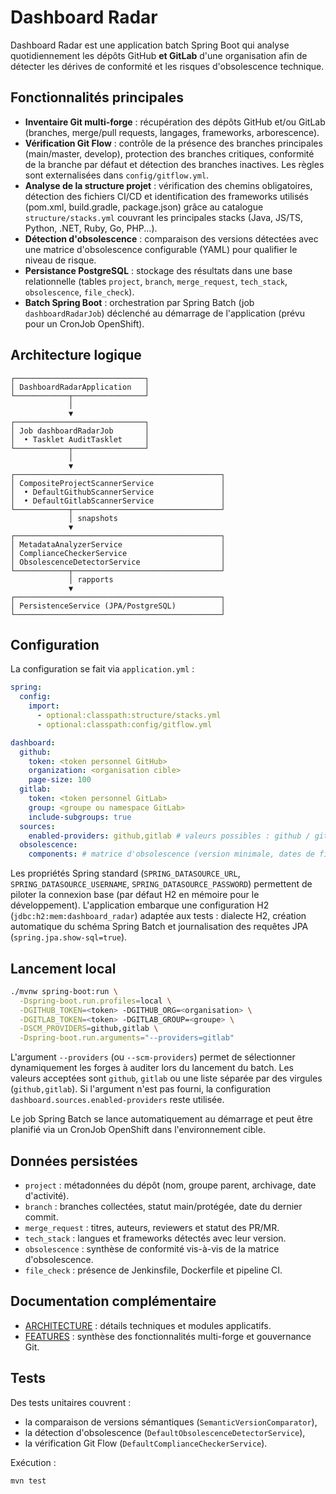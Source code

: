 # Dashboard Radar

Dashboard Radar est une application batch Spring Boot qui analyse quotidiennement les dépôts GitHub **et GitLab** d'une organisation afin de détecter les dérives de conformité et les risques d'obsolescence technique.

## Fonctionnalités principales

- **Inventaire Git multi-forge** : récupération des dépôts GitHub et/ou GitLab (branches, merge/pull requests, langages, frameworks, arborescence).
- **Vérification Git Flow** : contrôle de la présence des branches principales (main/master, develop), protection des branches critiques, conformité de la branche par défaut et détection des branches inactives. Les règles sont externalisées dans `config/gitflow.yml`.
- **Analyse de la structure projet** : vérification des chemins obligatoires, détection des fichiers CI/CD et identification des frameworks utilisés (pom.xml, build.gradle, package.json) grâce au catalogue `structure/stacks.yml` couvrant les principales stacks (Java, JS/TS, Python, .NET, Ruby, Go, PHP...).
- **Détection d'obsolescence** : comparaison des versions détectées avec une matrice d'obsolescence configurable (YAML) pour qualifier le niveau de risque.
- **Persistance PostgreSQL** : stockage des résultats dans une base relationnelle (tables `project`, `branch`, `merge_request`, `tech_stack`, `obsolescence`, `file_check`).
- **Batch Spring Boot** : orchestration par Spring Batch (job `dashboardRadarJob`) déclenché au démarrage de l'application (prévu pour un CronJob OpenShift).

## Architecture logique

```
┌─────────────────────────────┐
│ DashboardRadarApplication   │
└────────────┬────────────────┘
             │
             ▼
┌─────────────────────────────┐
│ Job dashboardRadarJob       │
│  • Tasklet AuditTasklet     │
└────────────┬────────────────┘
             │
             ▼
┌──────────────────────────────────────────────┐
│ CompositeProjectScannerService               │
│  • DefaultGithubScannerService               │
│  • DefaultGitlabScannerService               │
└────────────┬─────────────────────────────────┘
             │ snapshots
             ▼
┌──────────────────────────────────────────────┐
│ MetadataAnalyzerService                      │
│ ComplianceCheckerService                     │
│ ObsolescenceDetectorService                  │
└────────────┬─────────────────────────────────┘
             │ rapports
             ▼
┌──────────────────────────────────────────────┐
│ PersistenceService (JPA/PostgreSQL)          │
└──────────────────────────────────────────────┘
```

## Configuration

La configuration se fait via `application.yml` :

```yaml
spring:
  config:
    import:
      - optional:classpath:structure/stacks.yml
      - optional:classpath:config/gitflow.yml

dashboard:
  github:
    token: <token personnel GitHub>
    organization: <organisation cible>
    page-size: 100
  gitlab:
    token: <token personnel GitLab>
    group: <groupe ou namespace GitLab>
    include-subgroups: true
  sources:
    enabled-providers: github,gitlab # valeurs possibles : github / gitlab / github,gitlab
  obsolescence:
    components: # matrice d'obsolescence (version minimale, dates de fin de support)
```

Les propriétés Spring standard (`SPRING_DATASOURCE_URL`, `SPRING_DATASOURCE_USERNAME`, `SPRING_DATASOURCE_PASSWORD`) permettent de piloter la connexion base (par défaut H2 en mémoire pour le développement). L'application embarque une configuration H2 (`jdbc:h2:mem:dashboard_radar`) adaptée aux tests : dialecte H2, création automatique du schéma Spring Batch et journalisation des requêtes JPA (`spring.jpa.show-sql=true`).

## Lancement local

```bash
./mvnw spring-boot:run \
  -Dspring-boot.run.profiles=local \
  -DGITHUB_TOKEN=<token> -DGITHUB_ORG=<organisation> \
  -DGITLAB_TOKEN=<token> -DGITLAB_GROUP=<groupe> \
  -DSCM_PROVIDERS=github,gitlab \
  -Dspring-boot.run.arguments="--providers=gitlab"
```

L'argument `--providers` (ou `--scm-providers`) permet de sélectionner dynamiquement les forges à auditer lors du lancement du
batch. Les valeurs acceptées sont `github`, `gitlab` ou une liste séparée par des virgules (`github,gitlab`). Si l'argument n'est
pas fourni, la configuration `dashboard.sources.enabled-providers` reste utilisée.

Le job Spring Batch se lance automatiquement au démarrage et peut être planifié via un CronJob OpenShift dans l'environnement cible.

## Données persistées

- `project` : métadonnées du dépôt (nom, groupe parent, archivage, date d'activité).
- `branch` : branches collectées, statut main/protégée, date du dernier commit.
- `merge_request` : titres, auteurs, reviewers et statut des PR/MR.
- `tech_stack` : langues et frameworks détectés avec leur version.
- `obsolescence` : synthèse de conformité vis-à-vis de la matrice d'obsolescence.
- `file_check` : présence de Jenkinsfile, Dockerfile et pipeline CI.

## Documentation complémentaire

- [ARCHITECTURE](docs/ARCHITECTURE.md) : détails techniques et modules applicatifs.
- [FEATURES](docs/FEATURES.md) : synthèse des fonctionnalités multi-forge et gouvernance Git.

## Tests

Des tests unitaires couvrent :

- la comparaison de versions sémantiques (`SemanticVersionComparator`),
- la détection d'obsolescence (`DefaultObsolescenceDetectorService`),
- la vérification Git Flow (`DefaultComplianceCheckerService`).

Exécution :

```bash
mvn test
```

